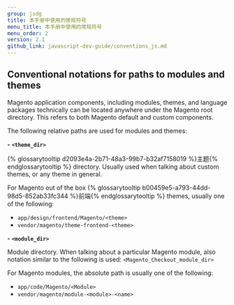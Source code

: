 ```yaml
---
group: jsdg
title: 本手册中使用的常规符号
menu_title: 本手册中使用的常规符号
menu_order: 2
version: 2.1
github_link: javascript-dev-guide/conventions_js.md
---
```


## Conventional notations for paths to modules and themes

Magento application components, including modules, themes, and language packages technically can be located anywhere under the Magento root directory. This refers to both Magento default and custom components. 

The following relative paths are used for modules and themes:

**- `<theme_dir>`**

{% glossarytooltip d2093e4a-2b71-48a3-99b7-b32af7158019 %}主题{% endglossarytooltip %} directory. Usually used when talking about custom themes, or any theme in general.

For Magento out of the box {% glossarytooltip b00459e5-a793-44dd-98d5-852ab33fc344 %}前端{% endglossarytooltip %} themes, usually one of the following:

 - `app/design/frontend/Magento/<theme>`
 - `vendor/magento/theme-frontend-<theme>`

**- `<module_dir>`**

Module directory. When talking about a particular Magento module, also notation similar to the following is used: `<Magento_Checkout_module_dir>`

For Magento modules, the absolute path is usually one of the following:

 - `app/code/Magento/<Module>`
  - `vendor/magento/module-<module>-<name>`
